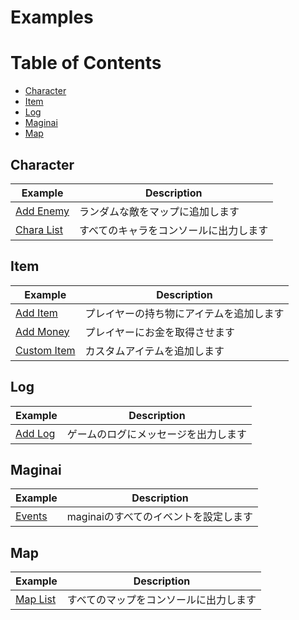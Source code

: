 # Examples

# Table of Contents
- [Character](#character)
- [Item](#item)
- [Log](#log)
- [Maginai](#maginai)
- [Map](#map)

## Character
| Example | Description |
| --- | --- |
| [Add Enemy](./character/example-add-enemy/init.js) | ランダムな敵をマップに追加します |
| [Chara List](./character/example-chara-list/init.js) | すべてのキャラをコンソールに出力します |

## Item
| Example | Description |
| --- | --- |
| [Add Item](./item/example-add-item/init.js) | プレイヤーの持ち物にアイテムを追加します |
| [Add Money](./item/example-add-money/init.js) | プレイヤーにお金を取得させます |
| [Custom Item](./item/example-custom-item/init.js) | カスタムアイテムを追加します |

## Log
| Example | Description |
| --- | --- |
| [Add Log](./log/example-add-log/init.js) | ゲームのログにメッセージを出力します |

## Maginai
| Example | Description |
| --- | --- |
| [Events](./maginai/example-events/init.js) | maginaiのすべてのイベントを設定します |

## Map
| Example | Description |
| --- | --- |
| [Map List](./map/example-map-list/init.js) | すべてのマップをコンソールに出力します |